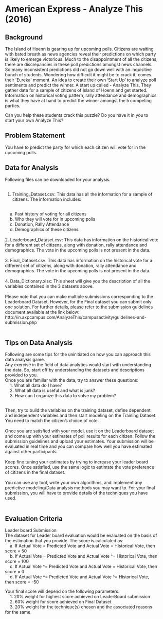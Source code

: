 <h1> American Express - Analyze This (2016) </h1>


<h2> Background </h2>

The Island of Hoenn is gearing up for upcoming polls. Citizens are waiting with bated breath as news agencies reveal their predictions on which party is likely to emerge victorious.
Much to the disappointment of all the citizens, there are discrepancies in these poll predictions amongst news channels.
So many inconsistent predictions did not go down well with an inquisitive bunch of students. Wondering how difficult it might be to crack it, comes their 'Eureka' moment.
An idea to create their own ‘Start Up’ to analyze poll sentiments and predict the winner. A start up called - Analyze This.
They gather data for a sample of citizens of Island of Hoenn and get started.
Information on historical voting pattern, rally attendance and demographics is what they have at hand to predict the winner amongst the 5 competing parties.

Can you help these students crack this puzzle? Do you have it in you to start your own Analyze This?


<h2> Problem Statement </h2>

You have to predict the party for which each citizen will vote for in the upcoming polls.


<h2> Data for Analysis </h2>

Following files can be downloaded for your analysis. <br><br>
1. Training_Dataset.csv: This data has all the information for a sample of citizens. The information includes:
<br>
&nbsp; &nbsp; a. Past history of voting for all citizens
<br>
&nbsp; &nbsp; b. Who they will vote for in upcoming polls
<br>
&nbsp; &nbsp; c. Donation, Rally Attendance
<br>
&nbsp; &nbsp; d. Demographics of these citizens
<br><br>
2. Leaderboard_Dataset.csv: This data has information on the historical vote for a different set of citizens, along with donation, rally attendance and demographics. The vote in the upcoming polls is not present in the data.
<br><br>
3. Final_Dataset.csv: This data has information on the historical vote for a different set of citizens, along with donation, rally attendance and demographics. The vote in the upcoming polls is not present in the data.
<br><br>
4. Data_Dictionary.xlsx: This sheet will give you the description of all the variables contained in the 3 datasets above.
<br><br>
Please note that you can make multiple submissions corresponding to the Leaderboard Dataset. However, for the Final dataset you can submit only one solution. For further details, please refer to the submission guidelines document available at the link below: http://in.axpcampus.com/AnalyzeThis/campusactivity/guidelines-and-submission.php
<br><br>


<h2> Tips on Data Analysis </h2>

Following are some tips for the uninitiated on how you can approach this data analysis game.
<br>
Any exercise in the field of data analytics would start with understanding the data.  So, start off by understanding the datasets and descriptions provided to you.
<br>
Once you are familiar with the data, try to answer these questions:
<br>
&nbsp; &nbsp; 1. What all data do I have?
<br>
&nbsp; &nbsp; 2. What all data is useful and what is junk?
<br>
&nbsp; &nbsp; 3. How can I organize this data to solve my problem?
<br><br>

Then, try to build the variables on the training dataset, define dependent and independent variables and then start modeling on the Training Dataset. You need to match the citizen’s choice of vote.
<br><br>
Once you are satisfied with your model, use it on the Leaderboard dataset and come up with your estimates of poll results for each citizen. Follow the submission guidelines and upload your estimates. Your submission will be evaluated in real time and you can compare how well you have estimated against other participants.
<br><br>
Keep fine tuning your estimates by trying to increase your leader board scores. Once satisfied, use the same logic to estimate the vote preference of citizens in the final dataset. 
<br><br>
You can use any tool, write your own algorithms, and implement any predictive modeling/Data analysis methods you may want to. For your final submission, you will have to provide details of the techniques you have used.
<br><br>


<h2>Evaluation Criteria </h2>

Leader board Submission
<br>
The dataset for Leader board evaluation would be evaluated on the basis of the estimation that you provide. The score is calculated as:
<br>
&nbsp; &nbsp; a. If Actual Vote = Predicted Vote and Actual Vote = Historical Vote, then score = 50
<br>
&nbsp; &nbsp; b. If Actual Vote = Predicted Vote and Actual Vote ^= Historical Vote, then score = 100
<br>
&nbsp; &nbsp; c. If Actual Vote ^= Predicted Vote and Actual Vote = Historical Vote, then score = 0
<br>
&nbsp; &nbsp; d. If Actual Vote ^= Predicted Vote and Actual Vote ^= Historical Vote, then score = -50
<br>

Your final score will depend on the following parameters:
<br>
&nbsp; &nbsp; 1. 20% weight for highest score achieved on LeaderBoard submission
<br>
&nbsp; &nbsp; 2. 60% weight for score achieved on Final Dataset
<br>
&nbsp; &nbsp; 3. 20% weight for the technique(s) chosen and the associated reasons for the same.
